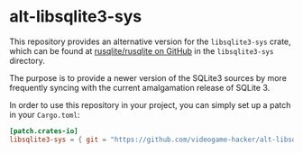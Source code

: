 # alt-libsqlite3-sys

This repository provides an alternative version for the `libsqlite3-sys` crate, which can be found at [rusqlite/rusqlite on GitHub](https://github.com/rusqlite/rusqlite) in the `libsqlite3-sys` directory.

The purpose is to provide a newer version of the SQLite3 sources by more frequently syncing with the current amalgamation release of SQLite 3.

In order to use this repository in your project, you can simply set up a patch in your `Cargo.toml`:

```toml
[patch.crates-io]
libsqlite3-sys = { git = "https://github.com/videogame-hacker/alt-libsqlite3-sys-rs.git", tag = "3.38.5-1" }
```
